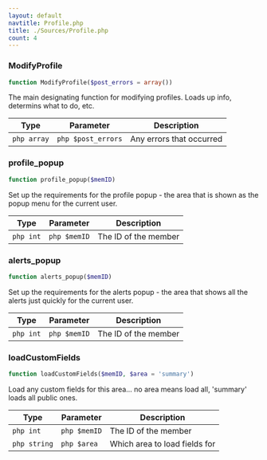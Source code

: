 ```yaml
---
layout: default
navtitle: Profile.php
title: ./Sources/Profile.php
count: 4
---
```


### ModifyProfile

```php
function ModifyProfile($post_errors = array())
```
The main designating function for modifying profiles. Loads up info, determins what to do, etc.



Type|Parameter|Description
---|---|---
`php array`|`php $post_errors`|Any errors that occurred

### profile_popup

```php
function profile_popup($memID)
```
Set up the requirements for the profile popup - the area that is shown as the popup menu for the current user.



Type|Parameter|Description
---|---|---
`php int`|`php $memID`|The ID of the member

### alerts_popup

```php
function alerts_popup($memID)
```
Set up the requirements for the alerts popup - the area that shows all the alerts just quickly for the current user.



Type|Parameter|Description
---|---|---
`php int`|`php $memID`|The ID of the member

### loadCustomFields

```php
function loadCustomFields($memID, $area = 'summary')
```
Load any custom fields for this area... no area means load all, 'summary' loads all public ones.



Type|Parameter|Description
---|---|---
`php int`|`php $memID`|The ID of the member
`php string`|`php $area`|Which area to load fields for

